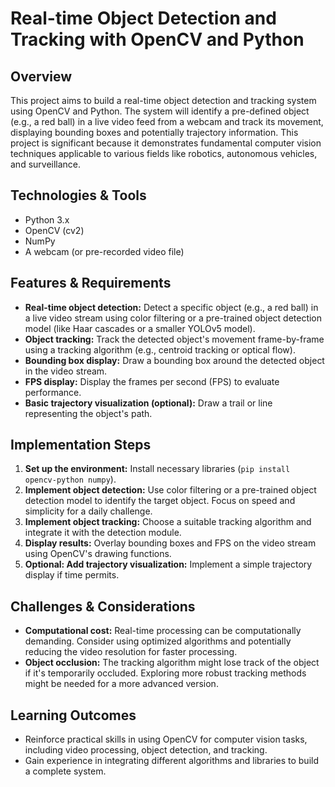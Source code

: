 # Real-time Object Detection and Tracking with OpenCV and Python

## Overview
This project aims to build a real-time object detection and tracking system using OpenCV and Python.  The system will identify a pre-defined object (e.g., a red ball) in a live video feed from a webcam and track its movement, displaying bounding boxes and potentially trajectory information. This project is significant because it demonstrates fundamental computer vision techniques applicable to various fields like robotics, autonomous vehicles, and surveillance.

## Technologies & Tools
- Python 3.x
- OpenCV (cv2)
- NumPy
- A webcam (or pre-recorded video file)

## Features & Requirements
- **Real-time object detection:**  Detect a specific object (e.g., a red ball) in a live video stream using color filtering or a pre-trained object detection model (like Haar cascades or a smaller YOLOv5 model).
- **Object tracking:** Track the detected object's movement frame-by-frame using a tracking algorithm (e.g., centroid tracking or optical flow).
- **Bounding box display:**  Draw a bounding box around the detected object in the video stream.
- **FPS display:** Display the frames per second (FPS) to evaluate performance.
- **Basic trajectory visualization (optional):**  Draw a trail or line representing the object's path.

## Implementation Steps
1. **Set up the environment:** Install necessary libraries (`pip install opencv-python numpy`).
2. **Implement object detection:** Use color filtering or a pre-trained object detection model to identify the target object.  Focus on speed and simplicity for a daily challenge.
3. **Implement object tracking:**  Choose a suitable tracking algorithm and integrate it with the detection module.
4. **Display results:** Overlay bounding boxes and FPS on the video stream using OpenCV's drawing functions.
5. **Optional: Add trajectory visualization:** Implement a simple trajectory display if time permits.

## Challenges & Considerations
- **Computational cost:**  Real-time processing can be computationally demanding.  Consider using optimized algorithms and potentially reducing the video resolution for faster processing.
- **Object occlusion:**  The tracking algorithm might lose track of the object if it's temporarily occluded.  Exploring more robust tracking methods might be needed for a more advanced version.

## Learning Outcomes
- Reinforce practical skills in using OpenCV for computer vision tasks, including video processing, object detection, and tracking.
- Gain experience in integrating different algorithms and libraries to build a complete system.

